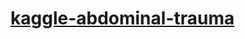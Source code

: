 # [kaggle-abdominal-trauma](https://www.kaggle.com/competitions/rsna-2023-abdominal-trauma-detection/overview/description)
